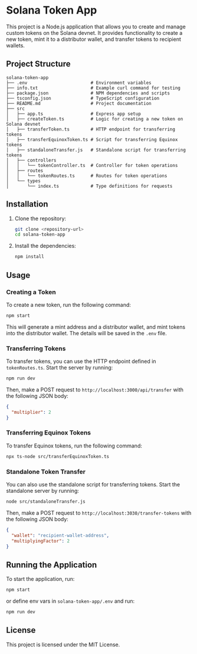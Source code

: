 # Solana Token App

This project is a Node.js application that allows you to create and manage custom tokens on the Solana devnet. It provides functionality to create a new token, mint it to a distributor wallet, and transfer tokens to recipient wallets.

## Project Structure

```
solana-token-app
├── .env                        # Environment variables
├── info.txt                    # Example curl command for testing
├── package.json                # NPM dependencies and scripts
├── tsconfig.json               # TypeScript configuration
├── README.md                   # Project documentation
├── src
│   ├── app.ts                  # Express app setup
│   ├── createToken.ts          # Logic for creating a new token on Solana devnet
│   ├── transferToken.ts        # HTTP endpoint for transferring tokens
│   ├── transferEquinoxToken.ts # Script for transferring Equinox tokens
│   ├── standaloneTransfer.js   # Standalone script for transferring tokens
│   ├── controllers
│   │   └── tokenController.ts  # Controller for token operations
│   ├── routes
│   │   └── tokenRoutes.ts      # Routes for token operations
│   └── types
│       └── index.ts            # Type definitions for requests
```

## Installation

1. Clone the repository:
   ```sh
   git clone <repository-url>
   cd solana-token-app
   ```

2. Install the dependencies:
   ```sh
   npm install
   ```

## Usage

### Creating a Token

To create a new token, run the following command:
```sh
npm start
```
This will generate a mint address and a distributor wallet, and mint tokens into the distributor wallet. The details will be saved in the `.env` file.

### Transferring Tokens

To transfer tokens, you can use the HTTP endpoint defined in `tokenRoutes.ts`. Start the server by running:
```sh
npm run dev
```
Then, make a POST request to `http://localhost:3000/api/transfer` with the following JSON body:
```json
{
  "multiplier": 2
}
```

### Transferring Equinox Tokens

To transfer Equinox tokens, run the following command:
```sh
npx ts-node src/transferEquinoxToken.ts
```

### Standalone Token Transfer

You can also use the standalone script for transferring tokens. Start the standalone server by running:
```sh
node src/standaloneTransfer.js
```
Then, make a POST request to `http://localhost:3030/transfer-tokens` with the following JSON body:
```json
{
  "wallet": "recipient-wallet-address",
  "multiplyingFactor": 2
}
```

## Running the Application

To start the application, run:
```sh
npm start
```
or define env vars in `solana-token-app/.env` and run:
```sh
npm run dev
```

## License

This project is licensed under the MIT License.